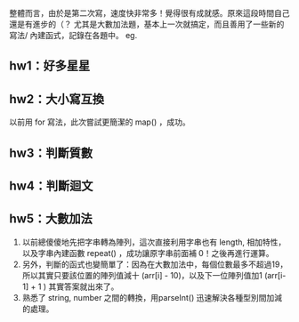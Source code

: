 整體而言，由於是第二次寫，速度快非常多！覺得很有成就感。原來這段時間自己還是有進步的（？ 尤其是大數加法題，基本上一次就搞定，而且善用了一些新的寫法/ 內建函式，記錄在各題中。
eg. 


## hw1：好多星星

## hw2：大小寫互換
以前用 for 寫法，此次嘗試更簡潔的 map() ，成功。
## hw3：判斷質數

## hw4：判斷迴文

## hw5：大數加法
1. 以前總傻傻地先把字串轉為陣列，這次直接利用字串也有 length, 相加特性，以及字串內建函數 repeat() ，成功讓原字串前面補 0！之後再進行運算。 
2. 另外，判斷的函式也變簡單了：因為在大數加法中，每個位數最多不超過19，所以其實只要該位置的陣列值減十 (arr[i] - 10)，以及下一位陣列值加1 (arr[i-1] + 1 ) 其實答案就出來了。
3. 熟悉了 string, number 之間的轉換，用parseInt() 迅速解決各種型別間加減的處理。